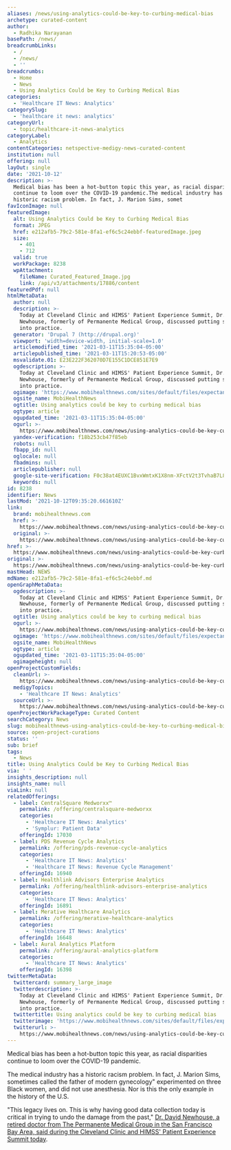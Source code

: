 ```yaml
---
aliases: /news/using-analytics-could-be-key-to-curbing-medical-bias
archetype: curated-content
author:
  - Radhika Narayanan
basePath: /news/
breadcrumbLinks:
  - /
  - /news/
  - ''
breadcrumbs:
  - Home
  - News
  - Using Analytics Could be Key to Curbing Medical Bias
categories:
  - 'Healthcare IT News: Analytics'
categorySlug:
  - 'healthcare it news: analytics'
categoryUrl:
  - topic/healthcare-it-news-analytics
categoryLabel:
  - Analytics
contentCategories: netspective-medigy-news-curated-content
institution: null
offering: null
layOut: single
date: '2021-10-12'
description: >-
  Medical bias has been a hot-button topic this year, as racial disparities
  continue to loom over the COVID-19 pandemic.The medical industry has a
  historic racism problem. In fact, J. Marion Sims, somet
favIconImage: null
featuredImage:
  alt: Using Analytics Could be Key to Curbing Medical Bias
  format: JPEG
  href: e212afb5-79c2-581e-8fa1-ef6c5c24ebbf-featuredImage.jpeg
  size:
    - 401
    - 712
  valid: true
  workPackage: 8238
  wpAttachment:
    fileName: Curated_Featured_Image.jpg
    link: /api/v3/attachments/17886/content
featuredPdf: null
htmlMetaData:
  author: null
  description: >-
    Today at Cleveland Clinic and HIMSS' Patient Experience Summit, Dr. David
    Newhouse, formerly of Permanente Medical Group, discussed putting statistics
    into practice.
  generator: 'Drupal 7 (http://drupal.org)'
  viewport: 'width=device-width, initial-scale=1.0'
  articlemodified_time: '2021-03-11T15:35:04-05:00'
  articlepublished_time: '2021-03-11T15:20:53-05:00'
  msvalidate.01: E23E222F362070D7E155C1DCE851E7E9
  ogdescription: >-
    Today at Cleveland Clinic and HIMSS' Patient Experience Summit, Dr. David
    Newhouse, formerly of Permanente Medical Group, discussed putting statistics
    into practice.
  ogimage: 'https://www.mobihealthnews.com/sites/default/files/expectant%20mothers_3.jpg'
  ogsite_name: MobiHealthNews
  ogtitle: Using analytics could be key to curbing medical bias
  ogtype: article
  ogupdated_time: '2021-03-11T15:35:04-05:00'
  ogurl: >-
    https://www.mobihealthnews.com/news/using-analytics-could-be-key-curbing-medical-bias
  yandex-verification: f18b253cb47f85eb
  robots: null
  fbapp_id: null
  oglocale: null
  fbadmins: null
  articlepublisher: null
  google-site-verification: F0c38at4EUXC1BvxWmtxK1X8nm-XFctV2t3TvhaB7L8
  keywords: null
id: 8238
identifier: News
lastMod: '2021-10-12T09:35:20.661610Z'
link:
  brand: mobihealthnews.com
  href: >-
    https://www.mobihealthnews.com/news/using-analytics-could-be-key-curbing-medical-bias
  original: >-
    https://www.mobihealthnews.com/news/using-analytics-could-be-key-curbing-medical-bias
href: >-
  https://www.mobihealthnews.com/news/using-analytics-could-be-key-curbing-medical-bias
original: >-
  https://www.mobihealthnews.com/news/using-analytics-could-be-key-curbing-medical-bias
mastHead: NEWS
mdName: e212afb5-79c2-581e-8fa1-ef6c5c24ebbf.md
openGraphMetaData:
  ogdescription: >-
    Today at Cleveland Clinic and HIMSS' Patient Experience Summit, Dr. David
    Newhouse, formerly of Permanente Medical Group, discussed putting statistics
    into practice.
  ogtitle: Using analytics could be key to curbing medical bias
  ogurl: >-
    https://www.mobihealthnews.com/news/using-analytics-could-be-key-curbing-medical-bias
  ogimage: 'https://www.mobihealthnews.com/sites/default/files/expectant%20mothers_3.jpg'
  ogsite_name: MobiHealthNews
  ogtype: article
  ogupdated_time: '2021-03-11T15:35:04-05:00'
  ogimageheight: null
openProjectCustomFields:
  cleanUrl: >-
    https://www.mobihealthnews.com/news/using-analytics-could-be-key-curbing-medical-bias
  medigyTopics:
    - 'Healthcare IT News: Analytics'
  sourceUrl: >-
    https://www.mobihealthnews.com/news/using-analytics-could-be-key-curbing-medical-bias
openProjectWorkPackageType: Curated Content
searchCategory: News
slug: mobihealthnews-using-analytics-could-be-key-to-curbing-medical-bias
source: open-project-curations
status: ''
sub: brief
tags:
  - News
title: Using Analytics Could be Key to Curbing Medical Bias
via: ' '
insights_description: null
insights_name: null
viaLink: null
relatedOfferings:
  - label: CentralSquare Medworxx™
    permalink: /offering/centralsquare-medworxx
    categories:
      - 'Healthcare IT News: Analytics'
      - 'Symplur: Patient Data'
    offeringId: 17030
  - label: PDS Revenue Cycle Analytics
    permalink: /offering/pds-revenue-cycle-analytics
    categories:
      - 'Healthcare IT News: Analytics'
      - 'Healthcare IT News: Revenue Cycle Management'
    offeringId: 16940
  - label: Healthlink Advisors Enterprise Analytics
    permalink: /offering/healthlink-advisors-enterprise-analytics
    categories:
      - 'Healthcare IT News: Analytics'
    offeringId: 16891
  - label: Merative Healthcare Analytics
    permalink: /offering/merative-healthcare-analytics
    categories:
      - 'Healthcare IT News: Analytics'
    offeringId: 16648
  - label: Aural Analytics Platform
    permalink: /offering/aural-analytics-platform
    categories:
      - 'Healthcare IT News: Analytics'
    offeringId: 16398
twitterMetaData:
  twittercard: summary_large_image
  twitterdescription: >-
    Today at Cleveland Clinic and HIMSS' Patient Experience Summit, Dr. David
    Newhouse, formerly of Permanente Medical Group, discussed putting statistics
    into practice.
  twittertitle: Using analytics could be key to curbing medical bias
  twitterimage: 'https://www.mobihealthnews.com/sites/default/files/expectant%20mothers_3.jpg'
  twitterurl: >-
    https://www.mobihealthnews.com/news/using-analytics-could-be-key-curbing-medical-bias
---
```

<p>Medical bias has been a hot-button topic this year, as racial disparities continue to loom over the COVID-19 pandemic.</p><p>The medical industry has a historic racism problem. In fact, J. Marion Sims, sometimes called the father of modern gynecology" experimented on three Black women, and did not use anesthesia. Nor is this&nbsp;the only example in the history of the U.S.</p><p>"This legacy lives on. This is why having good data collection today is critical in trying to undo the damage from the past," <a href="http://www.empathyandinnovation.com/cleveland/2020/session/making-invisible-bias-visible-through-analytics">Dr. David Newhouse, a retired doctor from The Permanente Medical Group in the San Francisco Bay Area, said during the Cleveland Clinic and HIMSS' Patient Experience Summit today</a>.</p>